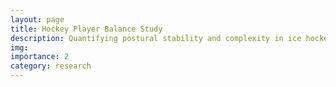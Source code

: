 ```yaml
---
layout: page
title: Hockey Player Balance Study
description: Quantifying postural stability and complexity in ice hockey players using wearable sensors
img:
importance: 2
category: research
---
```

